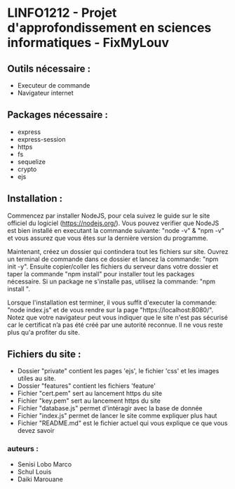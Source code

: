 # LINFO1212 - Projet d'approfondissement en sciences informatiques - FixMyLouv

## Outils nécessaire :
- Executeur de commande
- Navigateur internet

## Packages nécessaire :
- express
- express-session
- https
- fs
- sequelize
- crypto
- ejs

## Installation :
Commencez par installer NodeJS, pour cela suivez le guide sur le site officiel du logiciel (https://nodejs.org/). Vous pouvez verifier que NodeJS est bien installé en executant la commande suivante: "node -v" & "npm -v" et vous assurez que vous êtes sur la dernière version du programme. 

Maintenant, créez un dossier qui contindera tout les fichiers sur site. Ouvrez un terminal de commande dans ce dossier et lancez la commande: "npm init -y". Ensuite copier/coller les fichiers du serveur dans votre dossier et taper la commande "npm install" pour installer tout les packages nécessaire. Si un package ne s'installe pas, utilisez la commande: "npm install <package>". 

Lorsque l'installation est terminer, il vous suffit d'executer la commande: "node index.js" et de vous rendre sur la page "https://localhost:8080/". Notez que votre navigateur peut vous indiquer que le site n'est pas sécurisé car le certificat n’a pas été créé par une autorité reconnue. Il ne vous reste plus qu'a profiter du site.

## Fichiers du site :
- Dossier "private" contient les pages 'ejs', le fichier 'css' et les images utiles au site.
- Dossier "features" contient les fichiers 'feature'
- Fichier "cert.pem" sert au lancement https du site
- Fichier "key.pem" sert au lancement https du site
- Fichier "database.js" permet d'intéragir avec la base de donnée
- Fichier "index.js" permet de lancer le site comme expliquer plus haut
- Fichier "README.md" est le fichier actuel qui vous explique ce que vous devez savoir


### auteurs :
- Senisi Lobo Marco
- Schul Louis
- Daiki Marouane